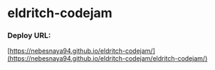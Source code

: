 ﻿# eldritch-codejam

### Deploy URL:
[https://nebesnaya94.github.io/eldritch-codejam/](https://nebesnaya94.github.io/eldritch-codejam/eldritch-codejam/)
